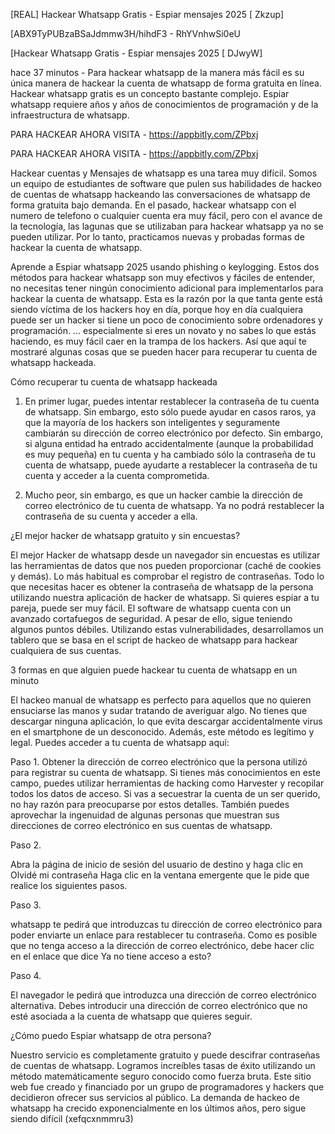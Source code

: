 [REAL] Hackear Whatsapp Gratis - Espiar mensajes 2025 [ Zkzup]

[ABX9TyPUBzaBSaJdmmw3H/hihdF3 - RhYVnhwSi0eU

[Hackear Whatsapp Gratis - Espiar mensajes 2025 [ DJwyW]

hace 37 minutos - Para hackear whatsapp de la manera más fácil es su única manera de hackear la cuenta de whatsapp de forma gratuita en línea. Hackear whatsapp gratis es un concepto bastante complejo. Espiar whatsapp requiere años y años de conocimientos de programación y de la infraestructura de whatsapp.

PARA HACKEAR AHORA VISITA - https://appbitly.com/ZPbxj

PARA HACKEAR AHORA VISITA - https://appbitly.com/ZPbxj

Hackear cuentas y Mensajes de whatsapp es una tarea muy difícil. Somos un equipo de estudiantes de software que pulen sus habilidades de hackeo de cuentas de whatsapp hackeando las conversaciones de whatsapp de forma gratuita bajo demanda. En el pasado, hackear whatsapp con el numero de telefono o cualquier cuenta era muy fácil, pero con el avance de la tecnología, las lagunas que se utilizaban para hackear whatsapp ya no se pueden utilizar. Por lo tanto, practicamos nuevas y probadas formas de hackear la cuenta de whatsapp.

Aprende a Espiar whatsapp 2025 usando phishing o keylogging. Estos dos métodos para hackear whatsapp son muy efectivos y fáciles de entender, no necesitas tener ningún conocimiento adicional para implementarlos para hackear la cuenta de whatsapp. Esta es la razón por la que tanta gente está siendo víctima de los hackers hoy en día, porque hoy en día cualquiera puede ser un hacker si tiene un poco de conocimiento sobre ordenadores y programación. ... especialmente si eres un novato y no sabes lo que estás haciendo, es muy fácil caer en la trampa de los hackers. Así que aquí te mostraré algunas cosas que se pueden hacer para recuperar tu cuenta de whatsapp hackeada.

Cómo recuperar tu cuenta de whatsapp hackeada

1. En primer lugar, puedes intentar restablecer la contraseña de tu cuenta de whatsapp. Sin embargo, esto sólo puede ayudar en casos raros, ya que la mayoría de los hackers son inteligentes y seguramente cambiarán su dirección de correo electrónico por defecto. Sin embargo, si alguna entidad ha entrado accidentalmente (aunque la probabilidad es muy pequeña) en tu cuenta y ha cambiado sólo la contraseña de tu cuenta de whatsapp, puede ayudarte a restablecer la contraseña de tu cuenta y acceder a la cuenta comprometida.

2. Mucho peor, sin embargo, es que un hacker cambie la dirección de correo electrónico de tu cuenta de whatsapp. Ya no podrá restablecer la contraseña de su cuenta y acceder a ella.

¿El mejor hacker de whatsapp gratuito y sin encuestas?

El mejor Hacker de whatsapp desde un navegador sin encuestas es utilizar las herramientas de datos que nos pueden proporcionar (caché de cookies y demás). Lo más habitual es comprobar el registro de contraseñas. Todo lo que necesitas hacer es obtener la contraseña de whatsapp de la persona utilizando nuestra aplicación de hacker de whatsapp. Si quieres espiar a tu pareja, puede ser muy fácil. El software de whatsapp cuenta con un avanzado cortafuegos de seguridad. A pesar de ello, sigue teniendo algunos puntos débiles. Utilizando estas vulnerabilidades, desarrollamos un tablero que se basa en el script de hackeo de whatsapp para hackear cualquiera de sus cuentas.

3 formas en que alguien puede hackear tu cuenta de whatsapp en un minuto

El hackeo manual de whatsapp es perfecto para aquellos que no quieren ensuciarse las manos y sudar tratando de averiguar algo. No tienes que descargar ninguna aplicación, lo que evita descargar accidentalmente virus en el smartphone de un desconocido. Además, este método es legítimo y legal. Puedes acceder a tu cuenta de whatsapp aquí:

Paso 1. Obtener la dirección de correo electrónico que la persona utilizó para registrar su cuenta de whatsapp. Si tienes más conocimientos en este campo, puedes utilizar herramientas de hacking como Harvester y recopilar todos los datos de acceso. Si vas a secuestrar la cuenta de un ser querido, no hay razón para preocuparse por estos detalles. También puedes aprovechar la ingenuidad de algunas personas que muestran sus direcciones de correo electrónico en sus cuentas de whatsapp.

Paso 2.

Abra la página de inicio de sesión del usuario de destino y haga clic en Olvidé mi contraseña Haga clic en la ventana emergente que le pide que realice los siguientes pasos.

Paso 3.

whatsapp te pedirá que introduzcas tu dirección de correo electrónico para poder enviarte un enlace para restablecer tu contraseña. Como es posible que no tenga acceso a la dirección de correo electrónico, debe hacer clic en el enlace que dice Ya no tiene acceso a esto?

Paso 4.

El navegador le pedirá que introduzca una dirección de correo electrónico alternativa. Debes introducir una dirección de correo electrónico que no esté asociada a la cuenta de whatsapp que quieres seguir.

¿Cómo puedo Espiar whatsapp de otra persona?

Nuestro servicio es completamente gratuito y puede descifrar contraseñas de cuentas de whatsapp. Logramos increíbles tasas de éxito utilizando un método matemáticamente seguro conocido como fuerza bruta. Este sitio web fue creado y financiado por un grupo de programadores y hackers que decidieron ofrecer sus servicios al público. La demanda de hackeo de whatsapp ha crecido exponencialmente en los últimos años, pero sigue siendo difícil (xefqcxnmmru3)

